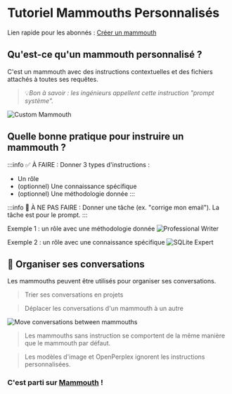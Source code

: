 # Tutoriel Mammouths Personnalisés

Lien rapide pour les abonnés : [Créer un mammouth](https://mammouth.ai/app/assistants/)

## **Qu'est-ce qu'un mammouth personnalisé ?**

C'est un mammouth avec des instructions contextuelles et des fichiers attachés à toutes ses requêtes.

> 💡*Bon à savoir : les ingénieurs appellent cette instruction "prompt système".*

![Custom Mammouth](mammouth_custom_view.png)

## **Quelle bonne pratique pour instruire un mammouth ?**

:::info ✅ À FAIRE : Donner 3 types d'instructions :
- Un rôle
- (optionnel) Une connaissance spécifique
- (optionnel) Une méthodologie donnée
:::

:::info 🚫 À NE PAS FAIRE : Donner une tâche (ex. "corrige mon email"). 
La tâche est pour le prompt.
:::

Exemple 1 : un rôle avec une méthodologie donnée
![Professional Writer](profesional_writer.png)

Exemple 2 : un rôle avec une connaissance spécifique
![SQLite Expert](instruction_sqlite_expert.png)


## **📂 Organiser ses conversations**

Les mammouths peuvent être utilisés pour organiser ses conversations.

> Trier ses conversations en projets

> Déplacer les conversations d'un mammouth à un autre

![Move conversations between mammouths](move_to_conversations.png)

> Les mammouths sans instruction se comportent de la même manière que le mammouth par défaut.

> Les modèles d'image et OpenPerplex ignorent les instructions personnalisées.

### C'est parti sur [Mammouth](http://chat.mammouth.ai) !

<br><br>